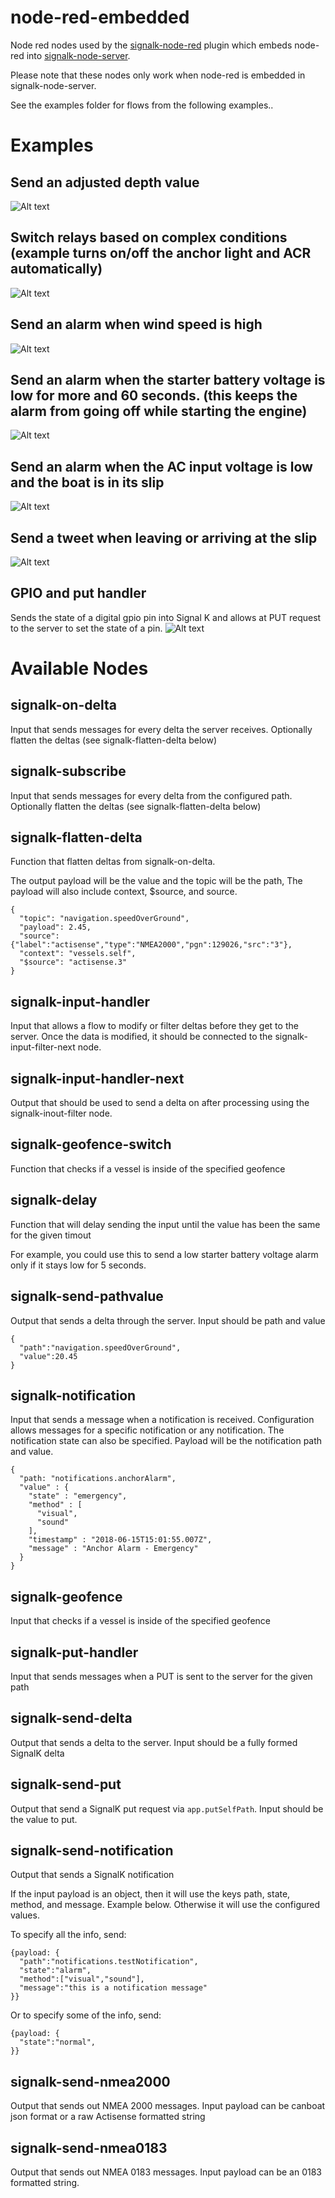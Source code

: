# node-red-embedded
Node red nodes used by the [signalk-node-red](https://github.com/SignalK/signalk-node-red) plugin which embeds node-red into [signalk-node-server](https://github.com/SignalK/signalk-server-node).

Please note that these nodes only work when node-red is embedded in signalk-node-server.

See the examples folder for flows from the following examples..

# Examples

## Send an adjusted depth value
![Alt text](https://raw.githubusercontent.com/SignalK/node-red-embedded/master/screens/adjust-depth.jpeg)

## Switch relays based on complex conditions (example turns on/off the anchor light and ACR automatically)
![Alt text](https://raw.githubusercontent.com/SignalK/node-red-embedded/master/screens/switch-automation.jpeg)

## Send an alarm when wind speed is high
![Alt text](https://raw.githubusercontent.com/SignalK/node-red-embedded/master/screens/high-wind-speed-alarm.jpeg)

## Send an alarm when the starter battery voltage is low for more and 60 seconds. (this keeps the alarm from going off while starting the engine)
![Alt text](https://raw.githubusercontent.com/SignalK/node-red-embedded/master/screens/starter-voltage-alarm.jpeg)


## Send an alarm when the AC input voltage is low and the boat is in its slip
![Alt text](https://raw.githubusercontent.com/SignalK/node-red-embedded/master/screens/ac-in-voltage-alarm.jpeg)

## Send a tweet when leaving or arriving at the slip
![Alt text](https://raw.githubusercontent.com/SignalK/node-red-embedded/master/screens/tweet-when-leaving.jpeg)

## GPIO and put handler 
Sends the state of a digital gpio pin into Signal K and allows at PUT request to the server to set the state of a pin.
![Alt text](https://raw.githubusercontent.com/SignalK/node-red-embedded/master/screens/gpio.jpeg)

# Available Nodes

## signalk-on-delta

Input that sends messages for every delta the server receives. Optionally flatten the deltas (see signalk-flatten-delta below)

## signalk-subscribe

Input that sends messages for every delta from the configured path. Optionally flatten the deltas (see signalk-flatten-delta below)

## signalk-flatten-delta

Function that flatten deltas from signalk-on-delta.

The output payload will be the value and the topic will be the path, The payload will also include context, $source, and source.

```
{
  "topic": "navigation.speedOverGround",
  "payload": 2.45,
  "source": {"label":"actisense","type":"NMEA2000","pgn":129026,"src":"3"},
  "context": "vessels.self",
  "$source": "actisense.3"
}
```

## signalk-input-handler

Input that allows a flow to modify or filter deltas before they get to the server. Once the data is modified, it should be connected to the signalk-input-filter-next node.

## signalk-input-handler-next

Output that should be used to send a delta on after processing using the signalk-inout-filter node.

## signalk-geofence-switch

Function that checks if a vessel is inside of the specified geofence

## signalk-delay

Function that will delay sending the input until the value has been the same for the given timout

For example, you could use this to send a low starter battery voltage alarm only if it stays low for 5 seconds.

## signalk-send-pathvalue

Output that sends a delta through the server. Input should be path and value

```
{
  "path":"navigation.speedOverGround",
  "value":20.45
}
```

## signalk-notification

Input that sends a message when a notification is received. Configuration allows messages for a specific notification or any notification. The notification state can also be specified. Payload will be the notification path and value.

```
{
  "path: "notifications.anchorAlarm",
  "value" : {
    "state" : "emergency",
    "method" : [
      "visual",
      "sound"
    ],
    "timestamp" : "2018-06-15T15:01:55.007Z",
    "message" : "Anchor Alarm - Emergency"
  }
}
```

## signalk-geofence

Input that checks if a vessel is inside of the specified geofence

## signalk-put-handler

Input that sends messages when a PUT is sent to the server for the given path

## signalk-send-delta

Output that sends a delta to the server. Input should be a fully formed SignalK delta

## signalk-send-put

Output that send a SignalK put request via `app.putSelfPath`. Input should be the value to put.

## signalk-send-notification

Output that sends a SignalK notification

If the input payload is an object, then it will use the keys path, state, method, and message. Example below. Otherwise  it will use the configured values.

To specify all the info, send:
```
{payload: {
  "path":"notifications.testNotification",
  "state":"alarm",
  "method":["visual","sound"],
  "message":"this is a notification message"
}}
```

Or to specify some of the info, send:
```
{payload: {
  "state":"normal",
}}
```

## signalk-send-nmea2000

Output that sends out NMEA 2000 messages. Input payload can be canboat json format or a raw Actisense formatted string

## signalk-send-nmea0183

Output that sends out NMEA 0183 messages. Input payload can be an 0183 formatted string.
